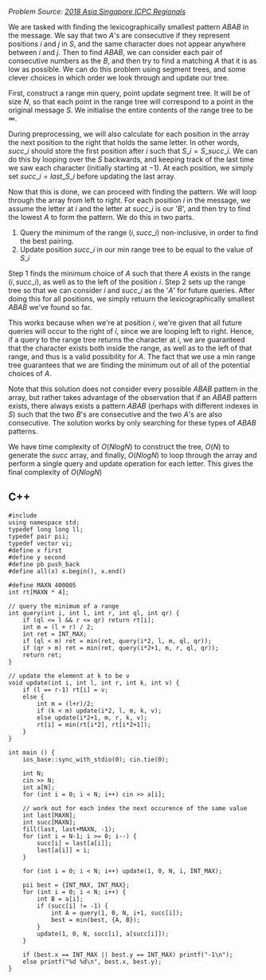 _Problem Source: [2018 Asia Singapore ICPC Regionals](https://asiasg18.kattis.com/problems)_

We are tasked with finding the lexicographically smallest pattern $ABAB$ in the message. We say that two $A$'s are consecutive if they represent positions $i$ and $j$ in $S$, and the same character does not appear anywhere between $i$ and $j$. Then to find $ABAB$, we can consider each pair of consecutive numbers as the $B$, and then try to find a matching $A$ that it is as low as possible. We can do this problem using segment trees, and some clever choices in which order we look through and update our tree.

First, construct a range min query, point update segment tree. It will be of size $N$, so that each point in the range tree will correspond to a point in the original message $S$. We initialise the entire contents of the range tree to be $\infty$.

During preprocessing, we will also calculate for each position in the array the next position to the right that holds the same letter. In other words, $succ\_i$ should store the first position after $i$ such that $S\_i = S\_{succ\_i}$. We can do this by looping over the $S$ backwards, and keeping track of the last time we saw each character (initially starting at $-1$). At each position, we simply set $succ\_i = last\_{S\_i}$ before updating the last array.

Now that this is done, we can proceed with finding the pattern. We will loop through the array from left to right. For each position $i$ in the message, we assume the letter at $i$ and the letter at $succ\_i$ is our '$B$', and then try to find the lowest $A$ to form the pattern. We do this in two parts.

1. Query the minimum of the range $(i, succ\_i)$ non-inclusive, in order to find the best pairing.
2. Update position $succ\_i$ in our min range tree to be equal to the value of $S\_i$

Step 1 finds the minimum choice of $A$ such that there $A$ exists in the range $(i, succ\_i)$, as well as to the left of the position $i$. Step 2 sets up the range tree so that we can consider $i$ and $succ\_i$ as the '$A$' for future queries. After doing this for all positions, we simply retuurn the lexicographically smallest $ABAB$ we've found so far.

This works because when we're at position $i$, we're given that all future queries will occur to the right of $i$, since we are looping left to right. Hence, if a query to the range tree returns the character at $i$, we are guaranteed that the character exists both inside the range, as well as to the left of that range, and thus is a valid possibility for $A$. The fact that we use a min range tree guarantees that we are finding the minimum out of all of the potential choices of $A$.

Note that this solution does not consider every possible $ABAB$ pattern in the array, but rather takes advantage of the observation that if an $ABAB$ pattern exists, there always exists a pattern $ABAB$ (perhaps with different indexes in $S$) such that the two $B$'s are consecutive and the two $A$'s are also consecutive. The solution works by only searching for these types of $ABAB$ patterns.

We have time complexity of $O(NlogN)$ to construct the tree, $O(N)$ to generate the $succ$ array, and finally, $O(NlogN)$ to loop through the array and perform a single query and update operation for each letter. This gives the final complexity of $O(NlogN)$

## C++
<pre class="line-numbers"><code class="language-c++">#include <bits/stdc++.h>
using namespace std;
typedef long long ll;
typedef pair<int, int> pii;
typedef vector<int> vi;
#define x first
#define y second
#define pb push_back
#define all(x) x.begin(), x.end()

#define MAXN 400005
int rt[MAXN * 4];

// query the minimum of a range
int query(int i, int l, int r, int ql, int qr) {
	if (ql <= l && r <= qr) return rt[i];
	int m = (l + r) / 2;
	int ret = INT_MAX;
	if (ql < m) ret = min(ret, query(i*2, l, m, ql, qr));
	if (qr > m) ret = min(ret, query(i*2+1, m, r, ql, qr));
	return ret;
}

// update the element at k to be v
void update(int i, int l, int r, int k, int v) {
	if (l == r-1) rt[i] = v;
	else {
		int m = (l+r)/2;
		if (k < m) update(i*2, l, m, k, v);
		else update(i*2+1, m, r, k, v);
		rt[i] = min(rt[i*2], rt[i*2+1]);
	}
}

int main () {
	ios_base::sync_with_stdio(0); cin.tie(0);

	int N;
	cin >> N;
	int a[N];
	for (int i = 0; i < N; i++) cin >> a[i];

	// work out for each index the next occurence of the same value
	int last[MAXN];
	int succ[MAXN];
	fill(last, last+MAXN, -1);
	for (int i = N-1; i >= 0; i--) {
		succ[i] = last[a[i]];
		last[a[i]] = i;
	}

	for (int i = 0; i < N; i++) update(1, 0, N, i, INT_MAX);

	pii best = {INT_MAX, INT_MAX};
	for (int i = 0; i < N; i++) {
		int B = a[i];
		if (succ[i] != -1) {
			int A = query(1, 0, N, i+1, succ[i]);
			best = min(best, {A, B});
		}
		update(1, 0, N, succ[i], a[succ[i]]);
	}

	if (best.x == INT_MAX || best.y == INT_MAX) printf("-1\n");
	else printf("%d %d\n", best.x, best.y);
}
</code></pre>

